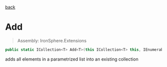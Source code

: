 ﻿

[back](/IronSphere.Extensions/types/CollectionExtension)

# Add

> Assembly: IronSphere.Extensions

```csharp
public static ICollection<T> Add<T>(this ICollection<T> this, IEnumerable<T> elementsToAdd);
```

adds all elements in a parametrized list into an existing collection

 